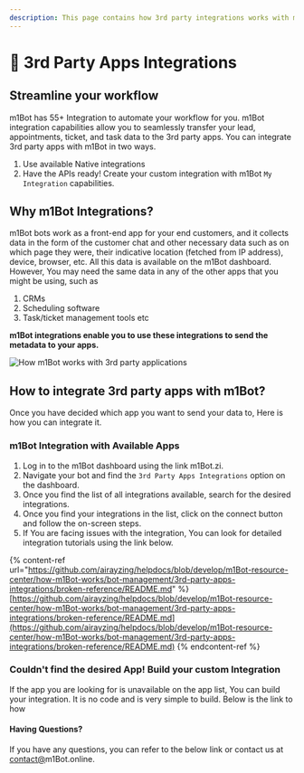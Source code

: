```yaml
---
description: This page contains how 3rd party integrations works with m1Bot.
---
```


# 📖 3rd Party Apps Integrations

## Streamline your workflow

m1Bot has 55+ Integration to automate your workflow for you. m1Bot integration capabilities allow you to seamlessly transfer your lead, appointments, ticket, and task data to the 3rd party apps. You can integrate 3rd party apps with m1Bot in two ways.

1. Use available Native integrations
2. Have the APIs ready! Create your custom integration with m1Bot `My Integration` capabilities.

## Why m1Bot Integrations?

m1Bot bots work as a front-end app for your end customers, and it collects data in the form of the customer chat and other necessary data such as on which page they were, their indicative location (fetched from IP address), device, browser, etc. All this data is available on the m1Bot dashboard. However, You may need the same data in any of the other apps that you might be using, such as

1. CRMs
2. Scheduling software
3. Task/ticket management tools etc

**m1Bot integrations enable you to use these integrations to send the metadata to your apps.**

![How m1Bot works with 3rd party applications](https://github.com/aiekochat/GitBook-Sync/blob/aman-help-changes/.gitbook/assets/file.drawing%20\(1\).svg)

## How to integrate 3rd party apps with m1Bot?

Once you have decided which app you want to send your data to, Here is how you can integrate it.

### m1Bot Integration with Available Apps

1. Log in to the m1Bot dashboard using the link m1Bot.zi.
2. Navigate your bot and find the `3rd Party Apps Integrations` option on the dashboard.
3. Once you find the list of all integrations available, search for the desired integrations.
4. Once you find your integrations in the list, click on the connect button and follow the on-screen steps.
5. If You are facing issues with the integration, You can look for detailed integration tutorials using the link below.

{% content-ref url="https://github.com/airayzing/helpdocs/blob/develop/m1Bot-resource-center/how-m1Bot-works/bot-management/3rd-party-apps-integrations/broken-reference/README.md" %}
[https://github.com/airayzing/helpdocs/blob/develop/m1Bot-resource-center/how-m1Bot-works/bot-management/3rd-party-apps-integrations/broken-reference/README.md](https://github.com/airayzing/helpdocs/blob/develop/m1Bot-resource-center/how-m1Bot-works/bot-management/3rd-party-apps-integrations/broken-reference/README.md)
{% endcontent-ref %}

### Couldn't find the desired App! Build your custom Integration

If the app you are looking for is unavailable on the app list, You can build your integration. It is no code and is very simple to build. Below is the link to how

#### Having Questions?

If you have any questions, you can refer to the below link or contact us at [contact@](mailto:production@m1Bot.co.za)m1Bot.online.
